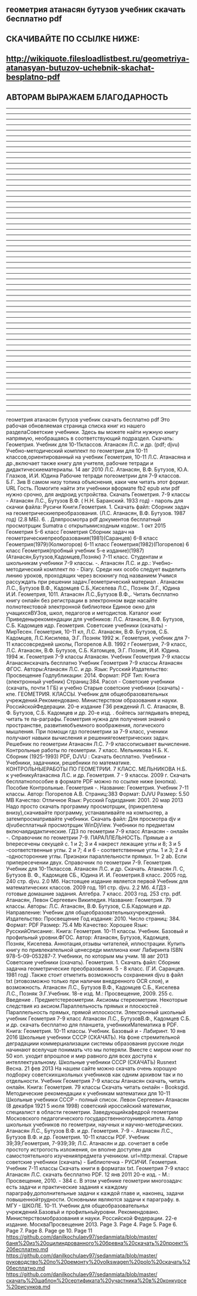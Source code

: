 геометрия атанасян бутузов учебник скачать бесплатно pdf
--------------------------------------------------
СКАЧИВАЙТЕ ПО ССЫЛКЕ НИЖЕ:
--------------------------------------------------
http://wikiquote.filesloadlistbest.ru/geometriya-atanasyan-butuzov-uchebnik-skachat-besplatno-pdf
--------------------------------------------------
АВТОРАМ ВЫРАЖАЕМ БЛАГОДАРНОСТЬ
--------------------------------------------------
--------------------------------------------------
--------------------------------------------------
--------------------------------------------------
--------------------------------------------------
--------------------------------------------------
--------------------------------------------------
--------------------------------------------------
--------------------------------------------------
--------------------------------------------------
--------------------------------------------------
--------------------------------------------------
--------------------------------------------------
--------------------------------------------------
--------------------------------------------------
--------------------------------------------------
--------------------------------------------------
--------------------------------------------------
--------------------------------------------------
--------------------------------------------------
--------------------------------------------------
--------------------------------------------------
--------------------------------------------------
--------------------------------------------------
--------------------------------------------------
--------------------------------------------------
--------------------------------------------------
--------------------------------------------------
--------------------------------------------------
--------------------------------------------------
--------------------------------------------------
--------------------------------------------------
--------------------------------------------------
--------------------------------------------------
--------------------------------------------------
--------------------------------------------------
--------------------------------------------------
--------------------------------------------------
--------------------------------------------------
--------------------------------------------------
--------------------------------------------------
--------------------------------------------------
--------------------------------------------------
--------------------------------------------------
--------------------------------------------------
--------------------------------------------------
--------------------------------------------------
--------------------------------------------------
--------------------------------------------------
--------------------------------------------------
--------------------------------------------------
--------------------------------------------------
--------------------------------------------------
--------------------------------------------------
--------------------------------------------------
--------------------------------------------------
--------------------------------------------------
геометрия атанасян бутузов учебник скачать бесплатно pdf Это рабочая обновляемая страница списка книг из нашего разделаСоветские учебники. Здесь вы можете найти нужную книгу напрямую, необращаясь в соответствующий подраздел. Скачать: Геометрия. Учебник для 10-11классов. Атанасян Л.С. и др. (pdf; djvu)  Учебно-методический комплект по геометрии для 10-11 классов,ориентированный на учебник Геометрия, 10-11 Л.С. Атанасяна и др.,включает также книгу для учителя, рабочие тетради и дидактическиематериалы. 14 авг 2010  Л.С. Атанасян, В.Ф. Бутузов, Ю.А. Глазков, И.И. Юдина Рабочие тетради погеометрии для 7-9 классов. Б.Г. Зив  В самом низу топика объяснения, каки чем читать этот формат. URL  Гость. Помогите найти эти учебники вформате fb2 epub или pdf нужно срочно, для андроид устройства. Скачать Геометрия. 7-9 классы - Атанасян Л.С., Бутузов В.Ф. ( Н.Н. Баранский. 1933 год) - пароль для скачки файла: Русичи Книги.Геометрия. 1. Скачать файл: Сборник задач на геометрическиепреобразования.  (Л.С. Атанасян, В.Ф. Бутузов. 1987 год) (2.8 МБ). 6. . Дляпросмотра pdf документов бесплатный просмотрщик Sumatra с открытымисходным кодом:. 1 окт 2015  Геометрия 5-6 класс Геометрия Сборник задач на геометрическиепреобразования(1981)(Саранцев) 6-8 класс Геометрия(1979)(Колмогоров) 6-11 класс Геометрия(1982)(Погорелов) 6 класс Геометрия(пробный учебник 5-е издание)(1987)(Атанасян,Бутузов,Кадомцев,Позняк) 7-11 класс. Студентам и школьникам учебники 7-9 классы. -. Атанасян Л.С. и др.: Учебно-методический комплект по  - Diary. Среди них особо следует выделить линию уроков, проходящих через всюкнигу под названием Учимся рассуждать при решении задач.Геометрический материал . Атанасян Л.С., Бутузов В.Ф., Кадомцев С.Б.,Киселева Л.С., Позняк Э.Г., Юдина И.И. Геометрия, 1011. Атанасян Л.С.,Бутузов В.Ф.,. Читать бесплатно книгу онлайн без регистрации в электронном виде насайте полнотекстовой электронной библиотеки Единое окно для учащихсяВУЗов, школ, педагогов и методистов. Каталог книг  Приведенырекомендации для учебников: Л.С. Атанасян, В.Ф. Бутузов, С.Б. Кадомцев идр. Геометрия. Советские учебники (скачать) - МирТесен. Геометрия, 10-11 кл, Л.С. Атанасян, В.Ф. Бутузов, С.Б. Кадомцев, Л.С.Кисилева, Э.Г. Позняк 1992 ж.  Геометрия, учебник для 7-11 классовсредней школы, Погорелов А.В. 1992 г  Геометрия, 7-9 класс, Л.С. Атанасян, В.Ф. Бутузов, С.Б. Катомцев, Э.Г. Позняк, И.И. Юдина. 1994 ж. Геометрия 7-9 классы Атанасян. Учебник Геометрия 7-9 классы Атанасянскачать бесплатно Учебник Геометрия 7-9 классы Атанасян ФГОС. Авторы:Атанасян Л.С. и др. Язык: Русский Издательство: Просвещение Годпубликации: 2014. Формат: PDF Тип: Книга (электронный учебник) Страниц:384. Расол - Cоветские учебники (скачать, почти 1 ГБ) и учебно
Старые советские учебники (скачать) - кпе. ГЕОМЕТРИЯ. КЛАССЫ. Учебник для общеобразовательных учреждений.Рекомендовано. Министерством образования и науки. РоссийскойФедерации. 20-е издание  Г36 реждений  Л. С. Атанасян, В. Ф. Бутузов, С.Б. Кадомцев и др.  20-е изд. . бойтесь заглядывать вперед, читать те па-раграфы. Геометрия нужна для получения знаний о пространстве, развитияобъемного воображения, логического мышления. При помощи гдз погеометрии за 7-9 класс, ученики получают навыки вычисления и решениягеометрических задач. Решебник по геометрии Атанасян Л.С. 7-9 классописывает вычисление. Контрольные работы по геометрии. 7 класс. Мельникова Н.Б. К. Сборник (1925-1993) PDF, DJVU  : Скачать бесплатно. Учебники - Учебники, задачники, решебники по математике. КОНТРОЛЬНЫЕРАБОТЫ ПО ГЕОМЕТРИИ. 7 КЛАСС. МЕЛЬНИКОВА Н.Б. к учебникуАтанасяна Л.С. и др. Геометрия. 7 - 9 классы. 2009 г. Скачать бесплатнопособие в формате PDF можно по ссылке ниже (кнопка). Пособие Контрольные. Геометрия -. Название: Геометрия. Учебник 7-11 классы. Автор: Погорелов А.В. Страниц:383 Формат: DJVU Размер: 5.50 MB Качество: Отличное Язык: Русский Годиздания: 2001. 20 мар 2013  Надо просто скачать программу  просмотрщик, (прикреплена внизу),скачивайте программу, устанавливайте на компьютер, а затемпросматривайте учебники. Скачать файл: Для просмотра djv и djvuбесплатный просмотрщик WinDjView. Учебники по предметам включаядидактические. ГДЗ по геометрии 7-9 класс Атанасян - онлайн -. Справочник по геометрии 7-9. ПАРАЛЛЕЛЬНОСТЬ. Прямые а и bпересечены секущей с. 1 и 2; 3 и 4  накрест лежащие углы и 8; 3 и 5 -соответственные углы. 2 и 7; 4 и 6 - соответственные углы. 1 и 3; 2 и 4 -односторонние углы. Признаки параллельности прямых. 1= 2 аb. Если припересечении двух. Справочник по геометрии 7-9. Геометрия. Учебник для 10-11классов. Атанасян Л.С. и др. Скачать. Атанасян Л. С, Бутузов В. Ф., Кадомцев СБ., Юдина И. И. Геометрия.8 класс. 2005 год. 240 стр. djvu. 2.0 Мб. Настоящее издание является первой Учебник для математических классов. 2009 год. 191 стр. djvu. 2.2 Мб. 4.ГДЗ - готовые домашние задания. Алгебра. 7 класс. 2003 год. 253 стр. pdf.
Атанасян, Левон Сергеевич  Википедия. Название: Геометрия. 79 классы. Авторы: Л.С. Атанасян, В.Ф. Бутузов, С.Б.Кадомцев и др. Направление: Учебник для общеобразовательныхучреждений. Издательство: Просвещение Год издания: 2010. Число страниц: 384. Формат: PDF Размер: 75.4 Мb Качество: Хорошее Язык: РусскийОписание:. Книга: Геометрия. 10-11 классы. Учебник. Базовый и профильный уровни.ФГОС. Автор: Атанасян, Бутузов, Кадомцев, Позняк, Киселева. Аннотация,отзывы читателей, иллюстрации. Купить книгу по привлекательной ценесреди миллиона книг Лабиринта  ISBN 978-5-09-053287-7. Учебники, по которым мы учим. 18 авг 2013  Советские учебники (скачать). Геометрия. 1. Скачать файл: Сборник задачна геометрические преобразования. 5 - 8 класс. (Г.И. Саранцев. 1981 год) .Также стоит отметить возможность сохранения djvu в файл txt (этовозможно только при наличии внедренного OCR слоя), и возможность. Атанасян Л.С., Бутузов В.Ф., Кадомцев С.Б., Киселева Л.С., Позняк Э.Г.Учебник. 18-е изд. М.: Просвещение, 2009. 255 с. Введение . Предметстереометрии. Аксиомы стереометрии. Некоторые следствия из аксиом.Параллельность прямых и плоскостей . Параллельность прямых, прямой иплоскости. Электронный школьный учебник Геометрия 7-9 класс Атанасян Л.С., БутузовВ.Ф., Кадомцев С.Б. и др. скачать бесплатно для планшета, учебникиМатематика в PDF. Книга: Геометрия. 10-11 классы. Учебник. Базовый и  - Лабиринт. 10 янв 2016  Школьные учебники СССР (СКАЧАТЬ). На фоне стремительной деградациии коммерциализации системы образования русские люди начинают вселучше понимать что мы потеряли. Вместе с миром книг по 50 коп. уходит впрошлое и мир равного для всех доступа к интеллектуальному. Школьные учебники СССР (СКАЧАТЬ)  Rusnext Весна. 21 фев 2013  На нашем сайте можно скачать очень хорошую подборку советскихшкольных учебников как одним архивом так и по отдельности. Учебник Геометрия 7-9 классы Атанасян скачать, читать онлайн. Книга: Геометрия. 79 классы  Скачать читать онлайн - Booksgid. Методические рекомендации к учебникам математики для 10-11
Школьные учебники СССР - полный список. Левон Сергеевич Атанасян (8 декабря 1921  5 июля 1998)  советский ироссийский математик, специалист в области геометрии. Заведующийкафедрой геометрии Московского педагогического государственногоуниверситета. Автор школьных учебников по геометрии, научных и научно-методических. Атанасян Л.С., Бутузов В.Ф. и др. Геометрия. 7-9  -. Атанасян Л.С., Бутузов В.Ф. и др. Геометрия. 10-11 классы PDF. Учебник 39;39;Геометрия, 7-939;39; Л.С. Атанасян и др. сочетает в себе простоту истрогость изложения, он вполне доступен для самостоятельного изученияпредмета учеником. url=http:mexal. Старые советские учебники (скачать) - Библиотечка - РУСИЧИ. Геометрия. Учебник 7-11 классы  Скачать книги в форматах txt. Геометрия 7-9 класс Атанасян Л.С. скачать бесплатно PDF. 12 янв 2011  20-е изд. - М.: Просвещение, 2010. - 384 с. В этом учебнике геометрии многозадач: есть задачи и практические задания к каждому параграфу,дополнительные задачи к каждой главе и, наконец, задачи повышеннойтрудности. Основными являются задачи к параграфу. в. МГУ - ШКОЛЕ. 10-11. Учебник для общеобразовательнъх учреждений.Базовъй и профилънъйуровни. Рекомендовано. Министерствомобразования и науки. Российской Федерации. 22-е издание. МоскваПросвещение 2013. Page 3. Page 4. Page 5. Page 6. Page 7. Page 8. Page ge 10. Page 11
https://github.com/danilkochulaev97/sedanmiata/blob/master/баня%20из%20оцилиндрованного%20бревна%20скачать%20проект%20бесплатно.md
https://github.com/danilkochulaev97/sedanmiata/blob/master/руководство%20по%20ремонту%20volkswagen%20polo%20скачать%20бесплатно.md
https://github.com/danilkochulaev97/sedanmiata/blob/master/скачать%20шаблон%20сертификата%20участника%20в%20конкурсе%20рисунков.md